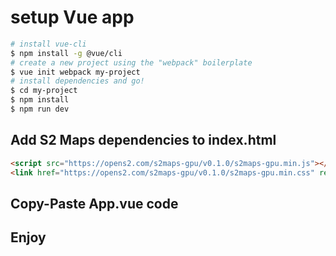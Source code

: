 # setup Vue app

```bash
# install vue-cli
$ npm install -g @vue/cli
# create a new project using the "webpack" boilerplate
$ vue init webpack my-project
# install dependencies and go!
$ cd my-project
$ npm install
$ npm run dev
```

## Add S2 Maps dependencies to index.html

```html
<script src="https://opens2.com/s2maps-gpu/v0.1.0/s2maps-gpu.min.js"></script>
<link href="https://opens2.com/s2maps-gpu/v0.1.0/s2maps-gpu.min.css" rel="stylesheet" />
```

## Copy-Paste App.vue code

## Enjoy
